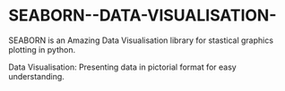 # SEABORN--DATA-VISUALISATION-

SEABORN is an Amazing Data Visualisation library for stastical graphics plotting in python.

Data Visualisation: Presenting data in pictorial format for easy understanding.
